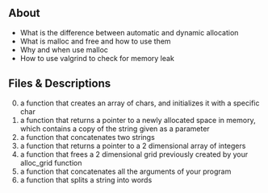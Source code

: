 ## About

   - What is the difference between automatic and dynamic allocation
   - What is malloc and free and how to use them
   - Why and when use malloc
   - How to use valgrind to check for memory leak

## Files & Descriptions

0. a function that creates an array of chars, and initializes it with a specific char
1. a function that returns a pointer to a newly allocated space in memory, which contains a copy of the string given as a parameter
2. a function that concatenates two strings
3. a function that returns a pointer to a 2 dimensional array of integers
4. a function that frees a 2 dimensional grid previously created by your alloc_grid function
5. a function that concatenates all the arguments of your program
6. a function that splits a string into words

